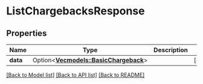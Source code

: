 # ListChargebacksResponse

## Properties

Name | Type | Description | Notes
------------ | ------------- | ------------- | -------------
**data** | Option<[**Vec<models::BasicChargeback>**](BasicChargeback.md)> |  | [optional]

[[Back to Model list]](../README.md#documentation-for-models) [[Back to API list]](../README.md#documentation-for-api-endpoints) [[Back to README]](../README.md)


